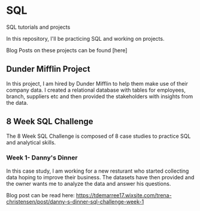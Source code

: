 # SQL
SQL tutorials and projects

In this repository, I'll be practicing SQL and working on projects.

Blog Posts on these projects can be found [here] 

## Dunder Mifflin Project

In this project, I am hired by Dunder Mifflin to help them make use of their company data. I created a relational database with tables for employees, branch, suppliers etc and then provided the stakeholders with insights from the data.

## 8 Week SQL Challenge
The 8 Week SQL Challenge is composed of 8 case studies to practice SQL and analytical skills.

### Week 1- Danny's Dinner
In this case study, I am working for a new resturant who started collecting data hoping to improve their business.
The datasets have then provided and the owner wants me to analyze the data and answer his questions.

Blog post can be read here: https://tdemarree17.wixsite.com/trena-christensen/post/danny-s-dinner-sql-challenge-week-1 
